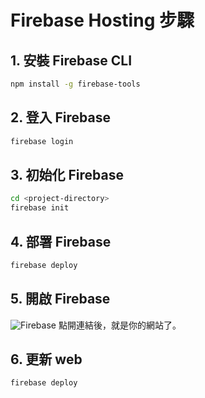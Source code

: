<!--
 * @Author: hibana2077 hibana2077@gmail.com
 * @Date: 2023-05-10 22:33:51
 * @LastEditors: hibana2077 hibana2077@gmail.com
 * @LastEditTime: 2023-05-10 22:36:39
 * @FilePath: \Farm-car\doc\firbase.md
 * @Description: 这是默认设置,请设置`customMade`, 打开koroFileHeader查看配置 进行设置: https://github.com/OBKoro1/koro1FileHeader/wiki/%E9%85%8D%E7%BD%AE
-->
# Firebase Hosting 步驟

## 1. 安裝 Firebase CLI

```bash
npm install -g firebase-tools
```

## 2. 登入 Firebase

```bash
firebase login
```

## 3. 初始化 Firebase

```bash
cd <project-directory>
firebase init
```

## 4. 部署 Firebase

```bash
firebase deploy
```

## 5. 開啟 Firebase

![Firebase](https://media.discordapp.net/attachments/894188764031774760/1105865698082816112/image.png)
點開連結後，就是你的網站了。

## 6. 更新 web

```bash
firebase deploy
```
